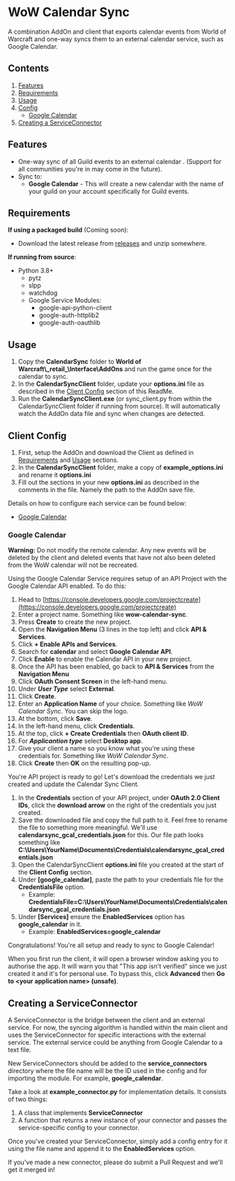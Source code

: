 # WoW Calendar Sync
A combination AddOn and client that exports calendar events from World of Warcraft and one-way syncs them to an external calendar service, such as Google Calendar.

## Contents
1. [Features](#features)
2. [Requirements](#requirements)
3. [Usage](#usage)
4. [Config](#config)
    * [Google Calendar](#google-calendar)
5. [Creating a ServiceConnector](#creating-a-serviceconnector)

## Features
* One-way sync of all Guild events to an external calendar . (Support for all communities you're in may come in the future).
* Sync to:
    * **Google Calendar** - This will create a new calendar with the name of your guild on your account specifically for Guild events.

## Requirements
**If using a packaged build** (Coming soon):
* Download the latest release from [releases](https://github.com/ALPSquid/WoWCalendarSync/releases) and unzip somewhere.

**If running from source**:
 * Python 3.8+
    * pytz
    * slpp
    * watchdog
    * Google Service Modules:
        * google-api-python-client
        * google-auth-httplib2
        * google-auth-oauthlib

## Usage
1. Copy the **CalendarSync** folder to **World of Warcraft\\\_retail_\Interface\AddOns** and run the game once for the calendar to sync. 
2. In the **CalendarSyncClient** folder, update your **options.ini** file as described in the [Client Config](#client-config) section of this ReadMe.
3. Run the **CalendarSyncClient.exe** (or sync_client.py from within the CalendarSyncClient folder if running from source). It will automatically watch the AddOn data file and sync when changes are detected.

## Client Config

1. First, setup the AddOn and download the Client as defined in [Requirements](#requirements) and [Usage](#usage) sections.
2. In the **CalendarSyncClient** folder, make a copy of **example_options.ini** and rename it **options.ini**
3. Fill out the sections in your new **options.ini** as described in the comments in the file. Namely the path to the AddOn save file. 

Details on how to configure each service can be found below:
* [Google Calendar](#google-calendar)

### Google Calendar
**Warning:** Do not modify the remote calendar. Any new events will be deleted by the client and deleted events that have not also been deleted from the WoW calendar will not be recreated.

Using the Google Calendar Service requires setup of an API Project with the Google Calendar API enabled. To do this:
1. Head to [https://console.developers.google.com/projectcreate](https://console.developers.google.com/projectcreate)
2. Enter a project name. Something like **wow-calendar-sync**.
3. Press **Create** to create the new project.
4. Open the **Navigation Menu** (3 lines in the top left) and click **API & Services**.
5. Click **+ Enable APIs and Services**.
6. Search for **calendar** and select **Google Calendar API**.
7. Click **Enable** to enable the Calendar API in your new project.
8. Once the API has been enabled, go back to **API & Services** from the **Navigation Menu**
9. Click **OAuth Consent Screen** in the left-hand menu.
10. Under ***User Type*** select **External**.
11. Click **Create**.
12. Enter an **Application Name** of your choice. Something like *WoW Calendar Sync*. You can skip the logo.
13. At the bottom, click **Save**.
14. In the left-hand menu, click **Credentials**.
15. At the top, click **+ Create Credentials** then **OAuth client ID**.
16. For ***Applicantion type*** select **Desktop app**. 
17. Give your client a name so you know what you're using these credentials for. Something like *WoW Calendar Sync*.
18. Click **Create** then **OK** on the resulting pop-up.

You're API project is ready to go! Let's download the credentials we just created and update the Calendar Sync Client.

1. In the **Credentials** section of your API project, under **OAuth 2.0 Client IDs**, click the **download arrow** on the right of the credentials you just created.
2. Save the downloaded file and copy the full path to it. Feel free to rename the file to something more meaningful. We'll use **calendarsync_gcal_credentials.json** for this.
  Our file path looks something like **C:\Users\YourName\Documents\Credentials\calendarsync_gcal_credentials.json**
3. Open the CalendarSyncClient **options.ini** file you created at the start of the **Client Config** section.
4. Under **[google_calendar]**, paste the path to your credentials file for the **CredentialsFile** option.
    * Example: **CredentialsFile=C:\Users\YourName\Documents\Credentials\calendarsync_gcal_credentials.json**
5. Under **[Services]** ensure the **EnabledServices** option has **google_calendar** in it.
    * Example: **EnabledServices=google_calendar**

Congratulations! You're all setup and ready to sync to Google Calendar! 

When you first run the client, it will open a browser window asking you to authorise the app. It will warn you that "This app isn't verified" since we just created it and it's for personal use. To bypass this, click **Advanced** then **Go to \<your application name\> (unsafe)**.


## Creating a ServiceConnector
A ServiceConnector is the bridge between the client and an external service. For now, the syncing algorithm is handled within the main client and uses the ServiceConnector for specific interactions with the external service. The external service could be anything from Google Calendar to a text file.

New ServiceConnectors should be added to the **service_connectors** directory where the file name will be the ID used in the config and for importing the module. For example, **google_calendar**. 

Take a look at **example_connector.py** for implementation details. It consists of two things:
1. A class that implements **ServiceConnector**
2. A function that returns a new instance of your connector and passes the service-specific config to your connector.

Once you've created your ServiceConnector, simply add a config entry for it using the file name and append it to the **EnabledServices** option.

If you've made a new connector, please do submit a Pull Request and we'll get it merged in!